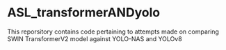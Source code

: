 # ASL_transformerANDyolo
This reporsitory contains code pertaining to attempts made on comparing SWIN TransformerV2 model against YOLO-NAS and YOLOv8
